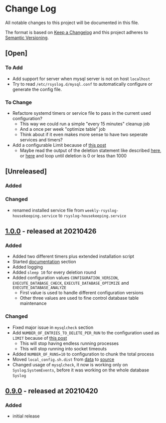 # Change Log

All notable changes to this project will be documented in this file.

The format is based on [Keep a Changelog](http://keepachangelog.com/)
and this project adheres to [Semantic Versioning](http://semver.org/).

## [Open]

### To Add

* Add support for server when mysql server is not on host `localhost`
* Try to read `/etc/rsyslog.d/mysql.conf` to automatically configure or generate the config file.

### To Change

* Refactore systemd timers or service file to pass in the current used configuration?
    * This way we could run a simple "every 15 minutes" cleanup job
    * And a once per week "optimize table" job
    * Think about if it even makes more sense to have two seperate services and timers?
* Add a configurable Limit because of [this post](https://forums.mysql.com/read.php?20,264405,264433#msg-264433)
    * Maybe read the output of the deletion statement like described [here](https://www.pontikis.net/blog/store-mysql-result-to-array-from-bash), or [here](https://www.cloudsavvyit.com/1081/check-a-value-in-a-mysql-database-from-a-linux-bash-script/) and loop until deletion is 0 or less than 1000

## [Unreleased]

### Added

### Changed

* renamed installed service file from `weekly-rsyslog-housekeeping.service` to `rsyslog-housekeeping.service`

## [1.0.0](https://github.com/bazzline/rsyslog_mysql_housekeeping/tree/1.0.0) - released at 20210426

### Added

* Added two different timers plus extended installation script
* Started [documentation](documentation) section
* Added logging
* Added `sleep 10` for every deletion round
* Added configuration values `CONFIGURATION_VERSION`, `EXECUTE_DATABASE_CHECK`, `EXECUTE_DATABASE_OPTIMIZE` and `EXECUTE_DATABASE_ANALYZE`
    * First value is used to handle different configuration versions
    * Other three values are used to fine control database table maintenance

### Changed

* Fixed major issue in `mysqlcheck` section
* Add `NUMBER_OF_ENTRIES_TO_DELETE_PER_RUN` to the configuration used as `LIMIT` because of [this post](https://forums.mysql.com/read.php?20,264405,264433#msg-264433)
    * This will stop having endless running processes
    * This will stop running into socket timeouts
* Added `NUMBER_OF_RUNS=10` to configuration to chunk the total process
* Moved `local_config.sh.dist` from [data](data) to [source](source)
* Changed usage of `mysqlcheck`, it now is working only on `Syslog`.`SystemEvents`, before it was working on the whole database `Syslog`

## [0.9.0](https://github.com/bazzline/rsyslog_mysql_housekeeping/tree/0.9.0) - released at 20210420

### Added

* initial release
